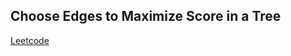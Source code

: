 ## Choose Edges to Maximize Score in a Tree
[Leetcode](https://leetcode.com/problems/choose-edges-to-maximize-score-in-a-tree)
